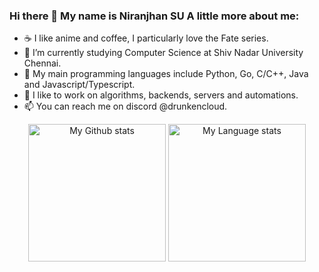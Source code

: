 ### Hi there 👋 My name is Niranjhan SU A little more about me:

- ☕ I like anime and coffee, I particularly love the Fate series.
- 🌱 I’m currently studying Computer Science at Shiv Nadar University Chennai.
- 🔭 My main programming languages include Python, Go, C/C++, Java and Javascript/Typescript.
- 🧐 I like to work on algorithms, backends, servers and automations.
- 📫 You can reach me on discord @drunkencloud.

<div align="center"> 
  <img 
    src="https://github-readme-stats-drunkencloud.vercel.app/api?username=drunkencloud&rank_icon=percentile&show_icons=true&theme=transparent&show=reviews&count_private=true&role=OWNER,ORGANIZATION_MEMBER,COLLABORATOR"
    alt="My Github stats"
    height="220"
  />
  <img 
    src="https://github-readme-stats-drunkencloud.vercel.app/api/top-langs/?username=drunkencloud&hide=javascript,html,css,Jupyter+Notebook&theme=transparent&layout=donut&role=OWNER,ORGANIZATION_MEMBER"
    alt="My Language stats"
    height="220"
  />
</div>
